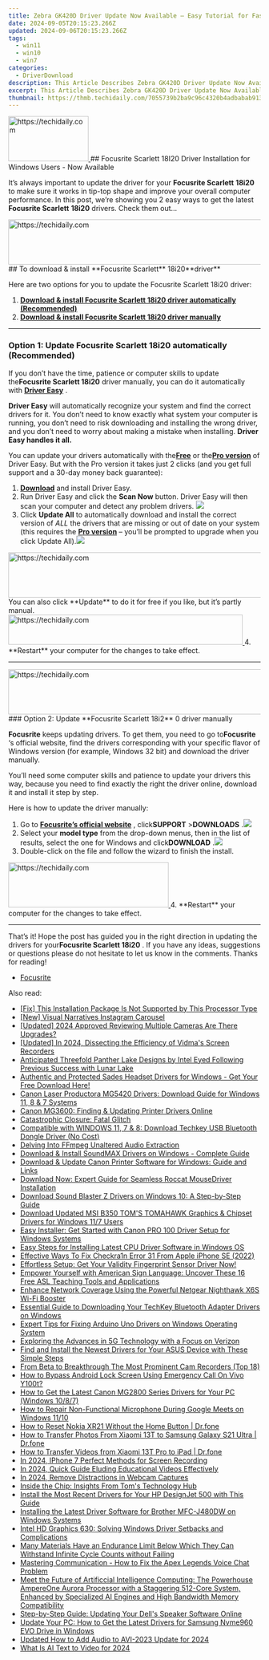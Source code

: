 ```yaml
---
title: Zebra GK420D Driver Update Now Available – Easy Tutorial for Fast Installation
date: 2024-09-05T20:15:23.266Z
updated: 2024-09-06T20:15:23.266Z
tags:
  - win11
  - win10
  - win7
categories:
  - DriverDownload
description: This Article Describes Zebra GK420D Driver Update Now Available – Easy Tutorial for Fast Installation
excerpt: This Article Describes Zebra GK420D Driver Update Now Available – Easy Tutorial for Fast Installation
thumbnail: https://thmb.techidaily.com/7055739b2ba9c96c4320b4adbabab9131b89b7fc1348792ff9e2250cf6de872e.jpg
---
```


<!-- affiliate ads begin -->
<a href="https://aligracehair.sjv.io/c/5597632/2115942/19272" target="_top" id="2115942">
  <img src="//a.impactradius-go.com/display-ad/19272-2115942" border="0" alt="https://techidaily.com" width="160" height="90"/>
</a>
<img height="0" width="0" src="https://aligracehair.sjv.io/i/5597632/2115942/19272" style="position:absolute;visibility:hidden;" border="0" />
<!-- affiliate ads end -->
## Focusrite Scarlett 18I20 Driver Installation for Windows Users - Now Available

It’s always important to update the driver for your **Focusrite Scarlett** **18i20** to make sure it works in tip-top shape and improve your overall computer performance. In this post, we’re showing you 2 easy ways to get the latest **Focusrite Scarlett** **18i20** drivers. Check them out…

<!-- affiliate ads begin -->
<a href="https://appsumo.8odi.net/c/5597632/2118326/7443" target="_top" id="2118326">
  <img src="//a.impactradius-go.com/display-ad/7443-2118326" border="0" alt="https://techidaily.com" width="728" height="90"/>
</a>
<img height="0" width="0" src="https://appsumo.8odi.net/i/5597632/2118326/7443" style="position:absolute;visibility:hidden;" border="0" />
<!-- affiliate ads end -->
## To download & install **Focusrite Scarlett** 18i20**driver**

 Here are two options for you to update the Focusrite Scarlett 18i20 driver:

1. **[Download & install Focusrite Scarlett 18i20 driver automatically (Recommended)](https://www.drivereasy.com/knowledge/how-to-update-focusrite-scarlett-18i20-drivers-easily/#O1)**
2. **[Download & install Focusrite Scarlett 18i20 driver manually](https://tools.techidaily.com/drivereasy/download/)**

---

### Option 1: Update **Focusrite Scarlett 18i20**  automatically (Recommended)

 If you don’t have the time, patience or computer skills to update the**Focusrite Scarlett 18i20**  driver manually, you can do it automatically with **[Driver Easy](https://tools.techidaily.com/drivereasy/download/)**  .

**Driver Easy** will automatically recognize your system and find the correct drivers for it. You don’t need to know exactly what system your computer is running, you don’t need to risk downloading and installing the wrong driver, and you don’t need to worry about making a mistake when installing. **Driver Easy handles it all.**

 You can update your drivers automatically with the[**Free**](https://tools.techidaily.com/drivereasy/download/) or the[**Pro version**](https://tools.techidaily.com/drivereasy/download/) of Driver Easy. But with the Pro version it takes just 2 clicks (and you get full support and a 30-day money back guarantee):

1. **[Download](https://tools.techidaily.com/drivereasy/download/)**  and install Driver Easy.
2. Run Driver Easy and click the **Scan Now** button. Driver Easy will then scan your computer and detect any problem drivers. ![](https://images.drivereasy.com/wp-content/uploads/2019/11/driver-easy-scan.jpg)
3. Click **Update All** to automatically download and install the correct version of _ALL_ the drivers that are missing or out of date on your system (this requires the **[Pro version](https://tools.techidaily.com/drivereasy/download/)**  – you’ll be prompted to upgrade when you click Update All).![](https://images.drivereasy.com/wp-content/uploads/2019/11/driver-easy-update-now.jpg)  
<!-- affiliate ads begin -->
<a href="https://ephamedtechinc.pxf.io/c/5597632/2137206/26400" target="_top" id="2137206">
  <img src="//a.impactradius-go.com/display-ad/26400-2137206" border="0" alt="https://techidaily.com" width="728" height="90"/>
</a>
<img height="0" width="0" src="https://ephamedtechinc.pxf.io/i/5597632/2137206/26400" style="position:absolute;visibility:hidden;" border="0" />
<!-- affiliate ads end -->
 You can also click **Update** to do it for free if you like, but it’s partly manual.
<!-- affiliate ads begin -->
<a href="https://review-au.sjv.io/c/5597632/2098703/14409" target="_top" id="2098703">
  <img src="//a.impactradius-go.com/display-ad/14409-2098703" border="0" alt="https://techidaily.com" width="468" height="60"/>
</a>
<img height="0" width="0" src="https://review-au.sjv.io/i/5597632/2098703/14409" style="position:absolute;visibility:hidden;" border="0" />
<!-- affiliate ads end -->
4. **Restart** your computer for the changes to take effect.

---

<!-- affiliate ads begin -->
<a href="https://ephamedtechinc.pxf.io/c/5597632/2136621/26400" target="_top" id="2136621">
  <img src="//a.impactradius-go.com/display-ad/26400-2136621" border="0" alt="https://techidaily.com" width="728" height="90"/>
</a>
<img height="0" width="0" src="https://ephamedtechinc.pxf.io/i/5597632/2136621/26400" style="position:absolute;visibility:hidden;" border="0" />
<!-- affiliate ads end -->
### Option 2: Update **Focusrite Scarlett 18i2** 0 driver manually

**Focusrite** keeps updating drivers. To get them, you need to go to**Focusrite** ‘s official website, find the drivers corresponding with your specific flavor of Windows version (for example, Windows 32 bit) and download the driver manually.

 You’ll need some computer skills and patience to update your drivers this way, because you need to find exactly the right the driver online, download it and install it step by step.

Here is how to update the driver manually:

1. Go to[](https://focusrite.com/) **[Focusrite’s official website](https://focusrite.com/)**  , click**SUPPORT** \>**DOWNLOADS** .![](https://images.drivereasy.com/wp-content/uploads/2019/11/18i20.jpg)
2. Select your **model type** from the drop-down menus, then in the list of results, select the one for Windows and click**DOWNLOAD** .![](https://images.drivereasy.com/wp-content/uploads/2019/11/18i20-2.jpg)
3. Double-click on the file and follow the wizard to finish the install.
<!-- affiliate ads begin -->
<a href="https://bluettius.sjv.io/c/5597632/2139121/17108" target="_top" id="2139121">
  <img src="//a.impactradius-go.com/display-ad/17108-2139121" border="0" alt="https://techidaily.com" width="320" height="90"/>
</a>
<img height="0" width="0" src="https://bluettius.sjv.io/i/5597632/2139121/17108" style="position:absolute;visibility:hidden;" border="0" />
<!-- affiliate ads end -->
4. **Restart** your computer for the changes to take effect.

---

 That’s it! Hope the post has guided you in the right direction in updating the drivers for your**Focusrite Scarlett 18i20** . If you have any ideas, suggestions or questions please do not hesitate to let us know in the comments. Thanks for reading!

* [Focusrite](https://tools.techidaily.com/drivereasy/download/)

<ins class="adsbygoogle"
     style="display:block"
     data-ad-format="autorelaxed"
     data-ad-client="ca-pub-7571918770474297"
     data-ad-slot="1223367746"></ins>



<ins class="adsbygoogle"
     style="display:block"
     data-ad-client="ca-pub-7571918770474297"
     data-ad-slot="8358498916"
     data-ad-format="auto"
     data-full-width-responsive="true"></ins>

<span class="atpl-alsoreadstyle">Also read:</span>
<div><ul>
<li><a href="https://driver-install.techidaily.com/fix-this-installation-package-is-not-supported-by-this-processor-type/"><u>[Fix] This Installation Package Is Not Supported by This Processor Type</u></a></li>
<li><a href="https://instagram-video-recordings.techidaily.com/new-visual-narratives-instagram-carousel/"><u>[New] Visual Narratives Instagram Carousel</u></a></li>
<li><a href="https://screen-mirroring-recording.techidaily.com/updated-2024-approved-reviewing-multiple-cameras-are-there-upgrades/"><u>[Updated] 2024 Approved Reviewing Multiple Cameras Are There Upgrades?</u></a></li>
<li><a href="https://visual-screen-recording.techidaily.com/updated-in-2024-dissecting-the-efficiency-of-vidmas-screen-recorders/"><u>[Updated] In 2024, Dissecting the Efficiency of Vidma's Screen Recorders</u></a></li>
<li><a href="https://hardware-updates.techidaily.com/anticipated-threefold-panther-lake-designs-by-intel-eyed-following-previous-success-with-lunar-lake/"><u>Anticipated Threefold Panther Lake Designs by Intel Eyed Following Previous Success with Lunar Lake</u></a></li>
<li><a href="https://hardware-updates.techidaily.com/authentic-and-protected-sades-headset-drivers-for-windows-get-your-free-download-here/"><u>Authentic and Protected Sades Headset Drivers for Windows - Get Your Free Download Here!</u></a></li>
<li><a href="https://hardware-updates.techidaily.com/canon-laser-productora-mg5420-drivers-download-guide-for-windows-11-8-and-7-systems/"><u>Canon Laser Productora MG5420 Drivers: Download Guide for Windows 11, 8 & 7 Systems</u></a></li>
<li><a href="https://hardware-updates.techidaily.com/canon-mg3600-finding-and-updating-printer-drivers-online/"><u>Canon MG3600: Finding & Updating Printer Drivers Online</u></a></li>
<li><a href="https://win-howtos.techidaily.com/catastrophic-closure-fatal-glitch/"><u>Catastrophic Closure: Fatal Glitch</u></a></li>
<li><a href="https://hardware-updates.techidaily.com/compatible-with-windows-11-7-and-8-download-techkey-usb-bluetooth-dongle-driver-no-cost/"><u>Compatible with WINDOWS 11, 7 & 8: Download Techkey USB Bluetooth Dongle Driver (No Cost)</u></a></li>
<li><a href="https://extra-hints.techidaily.com/delving-into-ffmpeg-unaltered-audio-extraction/"><u>Delving Into FFmpeg Unaltered Audio Extraction</u></a></li>
<li><a href="https://hardware-updates.techidaily.com/download-and-install-soundmax-drivers-on-windows-complete-guide/"><u>Download & Install SoundMAX Drivers on Windows - Complete Guide</u></a></li>
<li><a href="https://hardware-updates.techidaily.com/download-and-update-canon-printer-software-for-windows-guide-and-links/"><u>Download & Update Canon Printer Software for Windows: Guide and Links</u></a></li>
<li><a href="https://hardware-updates.techidaily.com/download-now-expert-guide-for-seamless-roccat-mousedriver-installation/"><u>Download Now: Expert Guide for Seamless Roccat MouseDriver Installation</u></a></li>
<li><a href="https://hardware-updates.techidaily.com/download-sound-blaster-z-drivers-on-windows-10-a-step-by-step-guide/"><u>Download Sound Blaster Z Drivers on Windows 10: A Step-by-Step Guide</u></a></li>
<li><a href="https://hardware-updates.techidaily.com/download-updated-msi-b350-toms-tomahawk-graphics-and-chipset-drivers-for-windows-117-users/"><u>Download Updated MSI B350 TOM'S TOMAHAWK Graphics & Chipset Drivers for Windows 11/7 Users</u></a></li>
<li><a href="https://hardware-updates.techidaily.com/easy-installer-get-started-with-canon-pro-100-driver-setup-for-windows-systems/"><u>Easy Installer: Get Started with Canon PRO 100 Driver Setup for Windows Systems</u></a></li>
<li><a href="https://hardware-updates.techidaily.com/easy-steps-for-installing-latest-cpu-driver-software-in-windows-os/"><u>Easy Steps for Installing Latest CPU Driver Software in Windows OS</u></a></li>
<li><a href="https://activate-lock.techidaily.com/effective-ways-to-fix-checkra1n-error-31-from-apple-iphone-se-2022-by-drfone-ios/"><u>Effective Ways To Fix Checkra1n Error 31 From Apple iPhone SE (2022)</u></a></li>
<li><a href="https://hardware-updates.techidaily.com/effortless-setup-get-your-validity-fingerprint-sensor-driver-now/"><u>Effortless Setup: Get Your Validity Fingerprint Sensor Driver Now!</u></a></li>
<li><a href="https://techno-recovery.techidaily.com/empower-yourself-with-american-sign-language-uncover-these-16-free-asl-teaching-tools-and-applications/"><u>Empower Yourself with American Sign Language: Uncover These 16 Free ASL Teaching Tools and Applications</u></a></li>
<li><a href="https://buynow-info.techidaily.com/enhance-network-coverage-using-the-powerful-netgear-nighthawk-x6s-wi-fi-booster/"><u>Enhance Network Coverage Using the Powerful Netgear Nighthawk X6S Wi-Fi Booster</u></a></li>
<li><a href="https://hardware-updates.techidaily.com/essential-guide-to-downloading-your-techkey-bluetooth-adapter-drivers-on-windows/"><u>Essential Guide to Downloading Your TechKey Bluetooth Adapter Drivers on Windows</u></a></li>
<li><a href="https://hardware-updates.techidaily.com/expert-tips-for-fixing-arduino-uno-drivers-on-windows-operating-system/"><u>Expert Tips for Fixing Arduino Uno Drivers on Windows Operating System</u></a></li>
<li><a href="https://tech-renaissance.techidaily.com/exploring-the-advances-in-5g-technology-with-a-focus-on-verizon/"><u>Exploring the Advances in 5G Technology with a Focus on Verizon</u></a></li>
<li><a href="https://hardware-updates.techidaily.com/find-and-install-the-newest-drivers-for-your-asus-device-with-these-simple-steps/"><u>Find and Install the Newest Drivers for Your ASUS Device with These Simple Steps</u></a></li>
<li><a href="https://extra-resources.techidaily.com/from-beta-to-breakthrough-the-most-prominent-cam-recorders-top-18/"><u>From Beta to Breakthrough The Most Prominent Cam Recorders (Top 18)</u></a></li>
<li><a href="https://unlock-android.techidaily.com/how-to-bypass-android-lock-screen-using-emergency-call-on-vivo-y100t-by-drfone-android/"><u>How to Bypass Android Lock Screen Using Emergency Call On Vivo Y100t?</u></a></li>
<li><a href="https://hardware-updates.techidaily.com/how-to-get-the-latest-canon-mg2800-series-drivers-for-your-pc-windows-1087/"><u>How to Get the Latest Canon MG2800 Series Drivers for Your PC (Windows 10/8/7)</u></a></li>
<li><a href="https://sound-issues.techidaily.com/how-to-repair-non-functional-microphone-during-google-meets-on-windows-1110/"><u>How to Repair Non-Functional Microphone During Google Meets on Windows 11/10</u></a></li>
<li><a href="https://techidaily.com/how-to-reset-nokia-xr21-without-the-home-button-drfone-by-drfone-reset-android-reset-android/"><u>How to Reset Nokia XR21 Without the Home Button | Dr.fone</u></a></li>
<li><a href="https://android-transfer.techidaily.com/how-to-transfer-photos-from-xiaomi-13t-to-samsung-galaxy-s21-ultra-drfone-by-drfone-transfer-from-android-transfer-from-android/"><u>How to Transfer Photos From Xiaomi 13T to Samsung Galaxy S21 Ultra | Dr.fone</u></a></li>
<li><a href="https://android-transfer.techidaily.com/how-to-transfer-videos-from-xiaomi-13t-pro-to-ipad-drfone-by-drfone-transfer-from-android-transfer-from-android/"><u>How to Transfer Videos from Xiaomi 13T Pro to iPad | Dr.fone</u></a></li>
<li><a href="https://video-screen-grab.techidaily.com/in-2024-iphone-7-perfect-methods-for-screen-recording/"><u>In 2024, IPhone 7 Perfect Methods for Screen Recording</u></a></li>
<li><a href="https://extra-skills.techidaily.com/in-2024-quick-guide-eluding-educational-videos-effectively/"><u>In 2024, Quick Guide Eluding Educational Videos Effectively</u></a></li>
<li><a href="https://visual-screen-recording.techidaily.com/in-2024-remove-distractions-in-webcam-captures/"><u>In 2024, Remove Distractions in Webcam Captures</u></a></li>
<li><a href="https://hardware-updates.techidaily.com/inside-the-chip-insights-from-toms-technology-hub/"><u>Inside the Chip: Insights From Tom's Technology Hub</u></a></li>
<li><a href="https://hardware-updates.techidaily.com/install-the-most-recent-drivers-for-your-hp-designjet-500-with-this-guide/"><u>Install the Most Recent Drivers for Your HP DesignJet 500 with This Guide</u></a></li>
<li><a href="https://hardware-updates.techidaily.com/installing-the-latest-driver-software-for-brother-mfc-j480dw-on-windows-systems/"><u>Installing the Latest Driver Software for Brother MFC-J480DW on Windows Systems</u></a></li>
<li><a href="https://hardware-updates.techidaily.com/intel-hd-graphics-630-solving-windows-driver-setbacks-and-complications/"><u>Intel HD Graphics 630: Solving Windows Driver Setbacks and Complications</u></a></li>
<li><a href="https://hardware-updates.techidaily.com/1722978312192-many-materials-have-an-endurance-limit-below-which-they-can-withstand-infinite-cycle-counts-without-failing/"><u>Many Materials Have an Endurance Limit Below Which They Can Withstand Infinite Cycle Counts without Failing</u></a></li>
<li><a href="https://sound-issues.techidaily.com/mastering-communication-how-to-fix-the-apex-legends-voice-chat-problem/"><u>Mastering Communication - How to Fix the Apex Legends Voice Chat Problem</u></a></li>
<li><a href="https://hardware-updates.techidaily.com/meet-the-future-of-artificcial-intelligence-computing-the-powerhouse-ampereone-aurora-processor-with-a-staggering-512-core-system-enhanced-by-specialized-ai70/"><u>Meet the Future of Artificcial Intelligence Computing: The Powerhouse AmpereOne Aurora Processor with a Staggering 512-Core System, Enhanced by Specialized AI Engines and High Bandwidth Memory Compatibility</u></a></li>
<li><a href="https://hardware-updates.techidaily.com/step-by-step-guide-updating-your-dells-speaker-software-online/"><u>Step-by-Step Guide: Updating Your Dell's Speaker Software Online</u></a></li>
<li><a href="https://hardware-updates.techidaily.com/update-your-pc-how-to-get-the-latest-drivers-for-samsung-nvme960-evo-drive-in-windows/"><u>Update Your PC: How to Get the Latest Drivers for Samsung Nvme960 EVO Drive in Windows</u></a></li>
<li><a href="https://sound-tweaking.techidaily.com/updated-how-to-add-audio-to-avi-2023-update-for-2024/"><u>Updated How to Add Audio to AVI-2023 Update for 2024</u></a></li>
<li><a href="https://ai-topics.techidaily.com/what-is-ai-text-to-video-for-2024/"><u>What Is AI Text to Video for 2024</u></a></li>
</ul></div>
